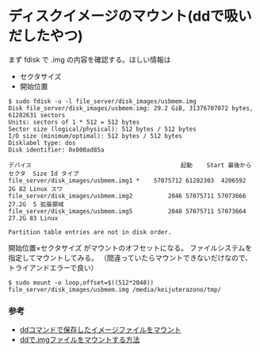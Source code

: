 # ディスクイメージのマウント(ddで吸いだしたやつ)

まず fdisk で .img の内容を確認する。ほしい情報は

* セクタサイズ
* 開始位置

```
$ sudo fdisk -u -l file_server/disk_images/usbmem.img 
Disk file_server/disk_images/usbmem.img: 29.2 GiB, 31376707072 bytes, 61282631 sectors
Units: sectors of 1 * 512 = 512 bytes
Sector size (logical/physical): 512 bytes / 512 bytes
I/O size (minimum/optimal): 512 bytes / 512 bytes
Disklabel type: dos
Disk identifier: 0x000ad85a

デバイス                                          起動    Start 最後から セクタ  Size Id タイプ
file_server/disk_images/usbmem.img1 *    57075712 61282303  4206592    2G 82 Linux スワ
file_server/disk_images/usbmem.img2          2046 57075711 57073666 27.2G  5 拡張領域
file_server/disk_images/usbmem.img5          2048 57075711 57073664 27.2G 83 Linux

Partition table entries are not in disk order.
```

開始位置×セクタサイズ がマウントのオフセットになる。
ファイルシステムを指定してマウントしてみる。
（間違っていたらマウントできないだけなので、トライアンドエラーで良い）

```
$ sudo mount -o loop,offset=$((512*2048)) file_server/disk_images/usbmem.img /media/keijuterazono/tmp/
```

### 参考

* [ddコマンドで保存したイメージファイルをマウント](http://opendream.co.jp/index.php/ddコマンドで保存したイメージファイルをマウント/)
* [ddで.imgファイルをマウントする方法](www5.atpages.jp/syockit/linux/mountdding.html)
